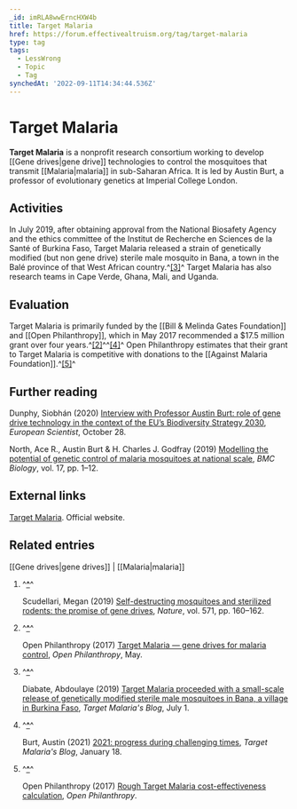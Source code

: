 ```yaml
---
_id: imRLA8wwErncHXW4b
title: Target Malaria
href: https://forum.effectivealtruism.org/tag/target-malaria
type: tag
tags:
  - LessWrong
  - Topic
  - Tag
synchedAt: '2022-09-11T14:34:44.536Z'
---
```

# Target Malaria

**Target Malaria** is a nonprofit research consortium working to develop [[Gene drives|gene drive]] technologies to control the mosquitoes that transmit [[Malaria|malaria]] in sub-Saharan Africa. It is led by Austin Burt, a professor of evolutionary genetics at Imperial College London.

Activities
----------

In July 2019, after obtaining approval from the National Biosafety Agency and the ethics committee of the Institut de Recherche en Sciences de la Santé of Burkina Faso, Target Malaria released a strain of genetically modified (but non gene drive) sterile male mosquito in Bana, a town in the Balé province of that West African country.^[\[3\]](#fn6m4h8dvr89x)^ Target Malaria has also research teams in Cape Verde, Ghana, Mali, and Uganda.

Evaluation
----------

Target Malaria is primarily funded by the [[Bill & Melinda Gates Foundation]] and [[Open Philanthropy]], which in May 2017 recommended a $17.5 million grant over four years.^[\[2\]](#fnbkgvppzdhgd)^^[\[4\]](#fn4xxg8tqoduk)^ Open Philanthropy estimates that their grant to Target Malaria is competitive with donations to the [[Against Malaria Foundation]].^[\[5\]](#fndzgoi5e8h1r)^

Further reading
---------------

Dunphy, Siobhán (2020) [Interview with Professor Austin Burt: role of gene drive technology in the context of the EU’s Biodiversity Strategy 2030](https://www.europeanscientist.com/en/public-health/interview-with-professor-austin-burt-role-of-gene-drive-technology/), *European Scientist*, October 28.

North, Ace R., Austin Burt & H. Charles J. Godfray (2019) [Modelling the potential of genetic control of malaria mosquitoes at national scale](http://doi.org/10.1186/s12915-019-0645-5), *BMC Biology*, vol. 17, pp. 1–12.

External links
--------------

[Target Malaria](https://targetmalaria.org/). Official website.

Related entries
---------------

[[Gene drives|gene drives]] | [[Malaria|malaria]]

1.  ^**[^](#fnrefryshlf2elzo)**^
    
    Scudellari, Megan (2019) [Self-destructing mosquitoes and sterilized rodents: the promise of gene drives](http://doi.org/10.1038/d41586-019-02087-5), *Nature*, vol. 571, pp. 160–162.
    
2.  ^**[^](#fnrefbkgvppzdhgd)**^
    
    Open Philanthropy (2017) [Target Malaria — gene drives for malaria control](https://www.openphilanthropy.org/focus/scientific-research/miscellaneous/target-malaria-general-support), *Open Philanthropy*, May.
    
3.  ^**[^](#fnref6m4h8dvr89x)**^
    
    Diabate, Abdoulaye (2019) [Target Malaria proceeded with a small-scale release of genetically modified sterile male mosquitoes in Bana, a village in Burkina Faso](https://targetmalaria.org/target-malaria-proceeded-with-a-small-scale-release-of-genetically-modified-sterile-male-mosquitoes-in-bana-a-village-in-burkina-faso/), *Target Malaria's Blog*, July 1.
    
4.  ^**[^](#fnref4xxg8tqoduk)**^
    
    Burt, Austin (2021) [2021: progress during challenging times](https://targetmalaria.org/2021-progress-during-challenging-times/), *Target Malaria's Blog*, January 18.
    
5.  ^**[^](#fnrefdzgoi5e8h1r)**^
    
    Open Philanthropy (2017) [Rough Target Malaria cost-effectiveness calculation](https://docs.google.com/spreadsheets/d/1E8qu474nUUvPjK21oBqGkdQ9FuXanigOgSGfumhL3_c/edit#gid=1061406209), *Open Philanthropy*.